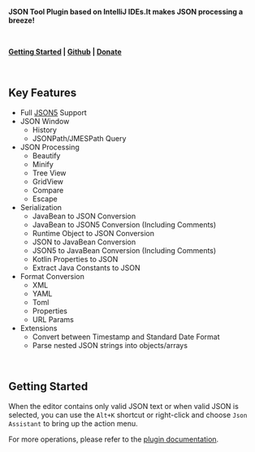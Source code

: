 **JSON Tool Plugin based on IntelliJ IDEs.It makes JSON processing a breeze!**

<br/>

**[Getting Started](https://json.memoryzy.cn/overview) | 
[Github](https://github.com/MemoryZy/Json-Assistant) | 
[Donate](https://json.memoryzy.cn/support)**

<br/>

## Key Features
- Full [JSON5](https://json5.org/) Support
- JSON Window
  - History
  - JSONPath/JMESPath Query
- JSON Processing
  - Beautify
  - Minify
  - Tree View
  - GridView
  - Compare
  - Escape
- Serialization
  - JavaBean to JSON Conversion
  - JavaBean to JSON5 Conversion (Including Comments)
  - Runtime Object to JSON Conversion
  - JSON to JavaBean Conversion
  - JSON5 to JavaBean Conversion (Including Comments)
  - Kotlin Properties to JSON
  - Extract Java Constants to JSON
- Format Conversion
  - XML
  - YAML
  - Toml
  - Properties
  - URL Params
- Extensions
  - Convert between Timestamp and Standard Date Format
  - Parse nested JSON strings into objects/arrays

<br/>

## Getting Started
When the editor contains only valid JSON text or when valid JSON is selected, you can use the `Alt+K` shortcut or right-click and choose `Json Assistant` to bring up the action menu.

For more operations, please refer to the [plugin documentation](https://json.memoryzy.cn/overview).
